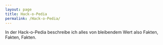 ```yaml
---
layout: page
title: Hack-o-Pedia
permalink: /Hack-o-Pedia/
---
```


In der Hack-o-Pedia beschreibe ich alles von bleibendem Wert also Fakten, Fakten, Fakten.


